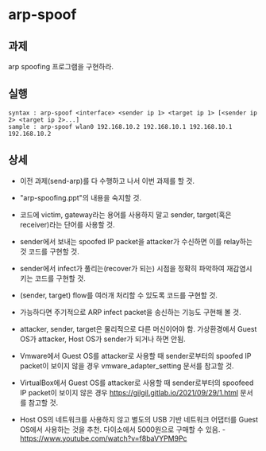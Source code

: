 # arp-spoof
## 과제
arp spoofing 프로그램을 구현하라.

## 실행
```
syntax : arp-spoof <interface> <sender ip 1> <target ip 1> [<sender ip 2> <target ip 2>...]
sample : arp-spoof wlan0 192.168.10.2 192.168.10.1 192.168.10.1 192.168.10.2
```

## 상세
- 이전 과제(send-arp)를 다 수행하고 나서 이번 과제를 할 것.

- "arp-spoofing.ppt"의 내용을 숙지할 것.

- 코드에 victim, gateway라는 용어를 사용하지 말고 sender, target(혹은 receiver)라는 단어를 사용할 것.

- sender에서 보내는 spoofed IP packet을 attacker가 수신하면 이를 relay하는 것 코드를 구현할 것.

- sender에서 infect가 풀리는(recover가 되는) 시점을 정확히 파악하여 재감염시키는 코드를 구현할 것.

- (sender, target) flow를 여러개 처리할 수 있도록 코드를 구현할 것.

- 가능하다면 주기적으로 ARP infect packet을 송신하는 기능도 구현해 볼 것.

- attacker, sender, target은 물리적으로 다른 머신이어야 함. 가상환경에서 Guest OS가 attacker, Host OS가 sender가 되거나 하면 안됨.

- Vmware에서 Guest OS를 attacker로 사용할 때 sender로부터의 spoofed IP packet이 보이지 않을 경우 vmware_adapter_setting 문서를 참고할 것.

- VirtualBox에서 Guest OS를 attacker로 사용할 때 sender로부터의 spoofeed IP packet이 보이지 않은 경우 https://gilgil.gitlab.io/2021/09/29/1.html 문서를 참고할 것.

- Host OS의 네트워크를 사용하지 않고 별도의 USB 기반 네트워크 어댑터를 Guest OS에서 사용하는 것을 추천. 다이소에서 5000원으로 구매할 수 있음. - https://www.youtube.com/watch?v=f8baVYPM9Pc
